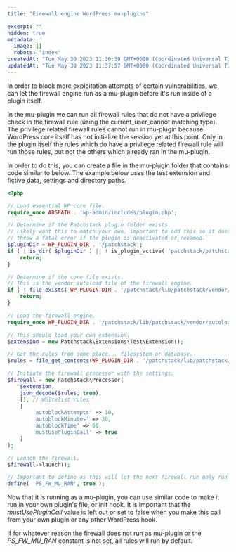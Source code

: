 ```yaml
---
title: "Firewall engine WordPress mu-plugins"

excerpt: ""
hidden: true
metadata: 
  image: []
  robots: "index"
createdAt: "Tue May 30 2023 11:36:39 GMT+0000 (Coordinated Universal Time)"
updatedAt: "Tue May 30 2023 11:37:57 GMT+0000 (Coordinated Universal Time)"
---
```

In order to block more exploitation attempts of certain vulnerabilities, we can let the firewall engine run as a mu-plugin before it's run inside of a plugin itself.

In the mu-plugin we can run all firewall rules that do not have a privilege check in the firewall rule (using the current_user_cannot matching type). The privilege related firewall rules cannot run in mu-plugin because WordPress core itself has not initialize the session yet at this point. Only in the plugin itself the rules which do have a privilege related firewall rule will run those rules, but not the others which already ran in the mu-plugin.

In order to do this, you can create a file in the mu-plugin folder that contains code similar to below. The example below uses the test extension and fictive data, settings and directory paths.

```php
<?php

// Load essential WP core file.
require_once ABSPATH . 'wp-admin/includes/plugin.php';

// Determine if the Patchstack plugin folder exists.
// Likely want this to match your own, important to add this so it does not
// throw a fatal error if the plugin is deactivated or renamed.
$pluginDir = WP_PLUGIN_DIR . '/patchstack';
if ( ! is_dir( $pluginDir ) || ! is_plugin_active( 'patchstack/patchstack.php' ) ) {
    return;
}

// Determine if the core file exists.
// This is the vendor autoload file of the firewall engine.
if ( ! file_exists( WP_PLUGIN_DIR . '/patchstack/lib/patchstack/vendor/autoload.php' ) ) {
    return;
}

// Load the firewall engine.
require_once WP_PLUGIN_DIR . '/patchstack/lib/patchstack/vendor/autoload.php';

// This should load your own extension.
$extension = new Patchstack\Extensions\Test\Extension();

// Get the rules from some place... filesystem or database.
$rules = file_get_contents(WP_PLUGIN_DIR . '/patchstack/lib/patchstack/tests/data/Rules.json');

// Initiate the firewall processor with the settings.
$firewall = new Patchstack\Processor(
    $extension,
    json_decode($rules, true),
    [], // Whitelist rules
    [
        'autoblockAttempts' => 10,
        'autoblockMinutes' => 30,
        'autoblockTime' => 60,
        'mustUsePluginCall' => true
    ]
);

// Launch the firewall.
$firewall->launch();

// Important to define as this will let the next firewall run only run privilege related rules.
define( 'PS_FW_MU_RAN', true );
```

Now that it is running as a mu-plugin, you can use similar code to make it run in your own plugin's file, or init hook. It is important that the _mustUsePluginCall_ value is left out or set to false when you make this call from your own plugin or any other WordPress hook. 

If for whatever reason the firewall does not run as mu-plugin or the _PS_FW_MU_RAN_ constant is not set, all rules will run by default.
